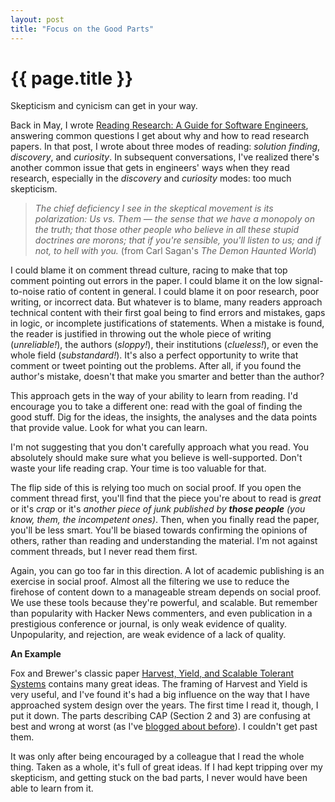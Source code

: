 ```yaml
---
layout: post
title: "Focus on the Good Parts"
---
```


{{ page.title }}
================

<p class="meta">Skepticism and cynicism can get in your way.</p>

Back in May, I wrote [Reading Research: A Guide for Software Engineers](//brooker.co.za/blog/2020/05/25/reading.html), answering common questions I get about why and how to read research papers. In that post, I wrote about three modes of reading: *solution finding*, *discovery*, and *curiosity*. In subsequent conversations, I've realized there's another common issue that gets in engineers' ways when they read research, especially in the *discovery* and *curiosity* modes: too much skepticism.

> *The chief deficiency I see in the skeptical movement is its polarization: Us vs. Them — the sense that we have a monopoly on the truth; that those other people who believe in all these stupid doctrines are morons; that if you're sensible, you'll listen to us; and if not, to hell with you.* (from Carl Sagan's *The Demon Haunted World*)

I could blame it on comment thread culture, racing to make that top comment pointing out errors in the paper. I could blame it on the low signal-to-noise ratio of content in general. I could blame it on poor research, poor writing, or incorrect data. But whatever is to blame, many readers approach technical content with their first goal being to find errors and mistakes, gaps in logic, or incomplete justifications of statements. When a mistake is found, the reader is justified in throwing out the whole piece of writing (*unreliable!*), the authors (*sloppy!*), their institutions (*clueless!*), or even the whole field (*substandard!*). It's also a perfect opportunity to write that comment or tweet pointing out the problems. After all, if you found the author's mistake, doesn't that make you smarter and better than the author?

This approach gets in the way of your ability to learn from reading. I'd encourage you to take a different one: read with the goal of finding the good stuff. Dig for the ideas, the insights, the analyses and the data points that provide value. Look for what you can learn.

I'm not suggesting that you don't carefully approach what you read. You absolutely should make sure what you believe is well-supported. Don't waste your life reading crap. Your time is too valuable for that.

The flip side of this is relying too much on social proof. If you open the comment thread first, you'll find that the piece you're about to read is *great* or it's *crap* or it's *another piece of junk published by **those people** (you know, them, the incompetent ones)*. Then, when you finally read the paper, you'll be less smart. You'll be biased towards confirming the opinions of others, rather than reading and understanding the material. I'm not against comment threads, but I never read them first.

Again, you can go too far in this direction. A lot of academic publishing is an exercise in social proof. Almost all the filtering we use to reduce the firehose of content down to a manageable stream depends on social proof. We use these tools because they're powerful, and scalable. But remember than popularity with Hacker News commenters, and even publication in a prestigious conference or journal, is only weak evidence of quality. Unpopularity, and rejection, are weak evidence of a lack of quality.

**An Example**

Fox and Brewer's classic paper [Harvest, Yield, and Scalable Tolerant Systems](http://citeseerx.ist.psu.edu/viewdoc/download?doi=10.1.1.33.411&rep=rep1&type=pdf) contains many great ideas. The framing of Harvest and Yield is very useful, and I've found it's had a big influence on the way that I have approached system design over the years. The first time I read it, though, I put it down. The parts describing CAP (Section 2 and 3) are confusing at best and wrong at worst (as I've [blogged about before](http://brooker.co.za/blog/2014/10/12/harvest-yield.html)). I couldn't get past them.

It was only after being encouraged by a colleague that I read the whole thing. Taken as a whole, it's full of great ideas. If I had kept tripping over my skepticism, and getting stuck on the bad parts, I never would have been able to learn from it.